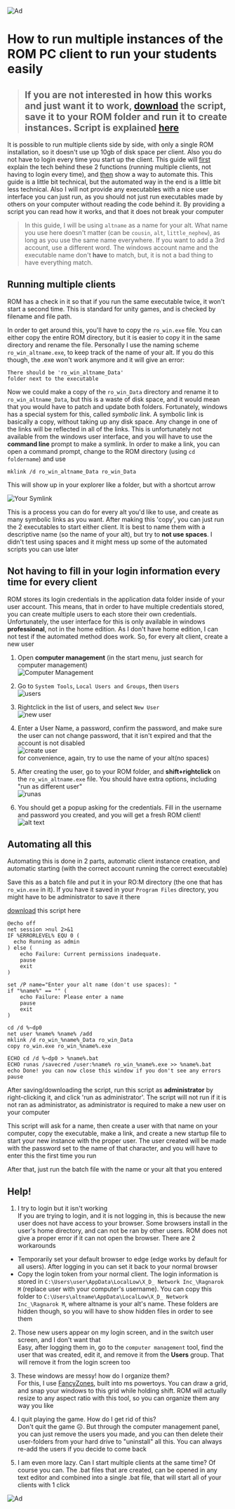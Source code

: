  ![Ad](lumi_borf.gif)

# How to run multiple instances of the ROM PC client to run your students easily

> ## If you are not interested in how this works and just want it to work, [download](CreateInstance.bat) the script, save it to your ROM folder and run it to create instances. Script is explained [here](#automating-all-this)

It is possible to run multiple clients side by side, with only a single ROM installation, so it doesn't use up 10gb of disk space per client. Also you do not have to login every time you start up the client. This guide will [first](#running-multiple-clients) explain the tech behind these 2 functions (running multiple clients, not having to login every time), and [then](#not-having-to-fill-in-your-login-information-every-time-for-every-client) show a way to automate this. This guide is a little bit technical, but the automated way in the end is a little bit less technical. Also I will not provide any executables with a nice user interface you can just run, as you should not just run executables made by others on your computer without reading the code behind it. By providing a script you can read how it works, and that it does not break your computer

> In this guide, I will be using `altname` as a name for your alt. What name you use here doesn't matter (can be `cousin`, `alt`, `little_nephew`), as long as you use the same name everywhere. If you want to add a 3rd account, use a different word. The windows account name and the executable name don't **have** to match, but, it is not a bad thing to have everything match.

## Running multiple clients

ROM has a check in it so that if you run the same executable twice, it won't start a second time. This is standard for unity games, and is checked by filename and file path.

In order to get around this, you'll have to copy the `ro_win.exe` file. You can either copy the entire ROM directory, but it is easier to copy it in the same directory and rename the file. Personally I use the naming scheme `ro_win_altname.exe`, to keep track of the name of your alt. If you do this though, the .exe won't work anymore and it will give an error:

```
There should be 'ro_win_altname_Data'
folder next to the executable
```

Now we could make a copy of the `ro_win_Data` directory and rename it to `ro_win_altname_Data`, but this is a waste of disk space, and it would mean that you would have to patch and update both folders. Fortunately, windows has a special system for this, called *symbolic link*. A symbolic link is basically a copy, without taking up any disk space. Any change in one of the links will be reflected in all of the links. This is unfortunately not available from the windows user interface, and you will have to use the **command line** prompt to make a symlink.
In order to make a link, you can open a command prompt, change to the ROM directory (using `cd foldername`) and use
```
mklink /d ro_win_altname_Data ro_win_Data
```
This will show up in your explorer like a folder, but with a shortcut arrow

![Your Symlink](symlink.png)

This is a process you can do for every alt you'd like to use, and create as many symbolic links as you want. After making this 'copy', you can just run the 2 executables to start either client. It is best to name them with a descriptive name (so the name of your alt), but try to **not use spaces**. I didn't test using spaces and it might mess up some of the automated scripts you can use later

## Not having to fill in your login information every time for every client

ROM stores its login credentials in the application data folder inside of your user account. This means, that in order to have multiple credentials stored, you can create multiple users to each store their own credentials. Unfortunately, the user interface for this is only available in windows **professional**, not in the home edition. As I don't have home edition, I can not test if the automated method does work. So, for every alt client, create a new user

1) Open **computer management** (in the start menu, just search for computer management)  
  ![Computer Management](computermanagement.png)

2) Go to `System Tools`, `Local Users and Groups`, then `Users`  
  ![users](users.png)

3) Rightclick in the list of users, and select `New User`  
  ![new user](newuser.png)

4) Enter a User Name, a password, confirm the password, and make sure the user can not change password, that it isn't expired and that the account is not disabled  
  ![create user](createuser.png)  
  for convenience, again, try to use the name of your alt(no spaces)

5) After creating the user, go to your ROM folder, and **shift+rightclick** on the `ro_win_altname.exe` file. You should have extra options, including "run as different user"  
![runas](runas.png)

6) You should get a popup asking for the credentials. Fill in the username and password you created, and you will get a fresh ROM client!  
![alt text](runaspopup.png)

## Automating all this

Automating this is done in 2 parts, automatic client instance creation, and automatic starting (with the correct account running the correct executable)

Save this as a batch file and put it in your RO:M directory (the one that has `ro_win.exe` in it). If you have it saved in your `Program Files` directory, you might have to be administrator to save it there

[download](CreateInstance.bat) this script here
```batch
@echo off
net session >nul 2>&1
IF %ERRORLEVEL% EQU 0 (
  echo Running as admin
) else (
    echo Failure: Current permissions inadequate.
    pause
    exit
)

set /P name="Enter your alt name (don't use spaces): "
if "%name%" == "" (
    echo Failure: Please enter a name
    pause
    exit
)

cd /d %~dp0
net user %name% %name% /add
mklink /d ro_win_%name%_Data ro_win_Data
copy ro_win.exe ro_win_%name%.exe

ECHO cd /d %~dp0 > %name%.bat
ECHO runas /savecred /user:%name% ro_win_%name%.exe >> %name%.bat
echo Done! you can now close this window if you don't see any errors
pause
```

After saving/downloading the script, run this script as **administrator** by right-clicking it, and click 'run as administrator'. The script will not run if it is not ran as administrator, as administrator is required to make a new user on your computer

This script will ask for a name, then create a user with that name on your computer, copy the executable, make a link, and create a new startup file to start your new instance with the proper user. The user created will be made with the password set to the name of that character, and you will have to enter this the first time you run

After that, just run the batch file with the name or your alt that you entered

## Help!

1) I try to login but it isn't working  
  If you are trying to login, and it is not logging in, this is because the new user does not have access to your browser. Some browsers install in the user's home directory, and can not be ran by other users. ROM does not give a proper error if it can not open the browser. There are 2 workarounds
  - Temporarily set your default browser to edge (edge works by default for all users). After logging in you can set it back to your normal browser
  - Copy the login token from your normal client. The login information is stored in `C:\Users\user\AppData\LocalLow\X_D_ Network Inc_\Ragnarok M` (replace user with your computer's username). You can copy this folder to `C:\Users\altname\AppData\LocalLow\X_D_ Network Inc_\Ragnarok M`, where altname is your alt's name. These folders are hidden though, so you will have to show hidden files in order to see them

2) Those new users appear on my login screen, and in the switch user screen, and I don't want that  
  Easy, after logging them in, go to the `computer management` tool, find the user that was created, edit it, and remove it from the **Users** group. That will remove it from the login screen too

3) These windows are messy! how do I organize them?  
  For this, I use [FancyZones](https://learn.microsoft.com/en-us/windows/powertoys/), built into ms powertoys. You can draw a grid, and snap your windows to this grid while holding shift. ROM will actually resize to any aspect ratio with this tool, so you can organize them any way you like

4) I quit playing the game. How do I get rid of this?  
  Don't quit the game ☹️. But through the computer management panel, you can just remove the users you made, and you can then delete their user-folders from your hard drive to "uninstall" all this. You can always re-add the users if you decide to come back

5) I am even more lazy. Can I start multiple clients at the same time?
  Of course you can. The .bat files that are created, can be opened in any text editor and combined into a single .bat file, that will start all of your clients with 1 click

  ![Ad](lumi_borf.gif)
